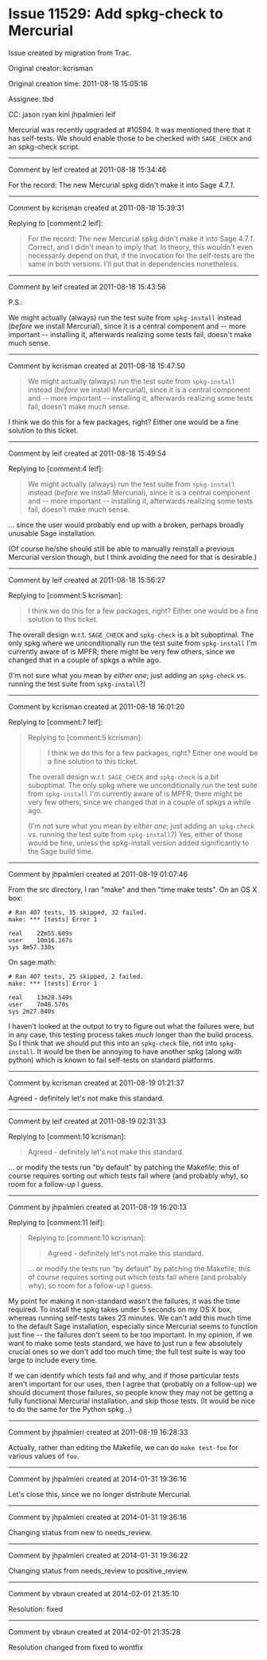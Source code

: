 # Issue 11529: Add spkg-check to Mercurial

Issue created by migration from Trac.

Original creator: kcrisman

Original creation time: 2011-08-18 15:05:16

Assignee: tbd

CC:  jason ryan kini jhpalmieri leif

Mercurial was recently upgraded at #10594.  It was mentioned there that it has self-tests.  We should enable those to be checked with `SAGE_CHECK` and an spkg-check script.


---

Comment by leif created at 2011-08-18 15:34:46

For the record: The new Mercurial spkg didn't make it into Sage 4.7.*1*.


---

Comment by kcrisman created at 2011-08-18 15:39:31

Replying to [comment:2 leif]:
> For the record: The new Mercurial spkg didn't make it into Sage 4.7.*1*.
Correct, and I didn't mean to imply that.   In theory, this wouldn't even necessarily depend on that, if the invocation for the self-tests are the same in both versions.  I'll put that in dependencies nonetheless.


---

Comment by leif created at 2011-08-18 15:43:56

P.S.:

We might actually (always) run the test suite from `spkg-install` instead (_before_ we install Mercurial), since it is a central component and -- more important -- installing it, afterwards realizing some tests fail, doesn't make much sense.


---

Comment by kcrisman created at 2011-08-18 15:47:50

> We might actually (always) run the test suite from `spkg-install` instead (_before_ we install Mercurial), since it is a central component and -- more important -- installing it, afterwards realizing some tests fail, doesn't make much sense.

I think we do this for a few packages, right?  Either one would be a fine solution to this ticket.


---

Comment by leif created at 2011-08-18 15:49:54

Replying to [comment:4 leif]:
> We might actually (always) run the test suite from `spkg-install` instead (_before_ we install Mercurial), since it is a central component and -- more important -- installing it, afterwards realizing some tests fail, doesn't make much sense.

... since the user would probably end up with a broken, perhaps broadly unusable Sage installation.

(Of course he/she should still be able to manually reinstall a previous Mercurial version though, but I think avoiding the need for that is desirable.)


---

Comment by leif created at 2011-08-18 15:56:27

Replying to [comment:5 kcrisman]:
> I think we do this for a few packages, right?  Either one would be a fine solution to this ticket.

The overall design w.r.t. `SAGE_CHECK` and `spkg-check` is a bit suboptimal. The only spkg where we unconditionally run the test suite from `spkg-install` I'm currently aware of is MPFR; there might be very few others, since we changed that in a couple of spkgs a while ago.

(I'm not sure what you mean by _either one_; just adding an `spkg-check` vs. running the test suite from `spkg-install`?)


---

Comment by kcrisman created at 2011-08-18 16:01:20

Replying to [comment:7 leif]:
> Replying to [comment:5 kcrisman]:
> > I think we do this for a few packages, right?  Either one would be a fine solution to this ticket.
> 
> The overall design w.r.t. `SAGE_CHECK` and `spkg-check` is a bit suboptimal. The only spkg where we unconditionally run the test suite from `spkg-install` I'm currently aware of is MPFR; there might be very few others, since we changed that in a couple of spkgs a while ago.
> 
> (I'm not sure what you mean by _either one_; just adding an `spkg-check` vs. running the test suite from `spkg-install`?)
Yes, either of those would be fine, unless the spkg-install version added significantly to the Sage build time.


---

Comment by jhpalmieri created at 2011-08-19 01:07:46

From the src directory, I ran "make" and then "time make tests".  On an OS X box:

```
# Ran 407 tests, 35 skipped, 32 failed.
make: *** [tests] Error 1

real	22m55.609s
user	10m16.167s
sys	8m57.330s
```

On sage.math:

```
# Ran 407 tests, 25 skipped, 2 failed.
make: *** [tests] Error 1

real	13m28.549s
user	7m48.570s
sys	2m27.840s
```

I haven't looked at the output to try to figure out what the failures were, but in any case, this testing process takes _much_ longer than the build process.  So I think that we should put this into an `spkg-check` file, not into `spkg-install`.  It would be then be annoying to have another spkg (along with python) which is known to fail self-tests on standard platforms.


---

Comment by kcrisman created at 2011-08-19 01:21:37

Agreed - definitely let's not make this standard.


---

Comment by leif created at 2011-08-19 02:31:33

Replying to [comment:10 kcrisman]:
> Agreed - definitely let's not make this standard.

... or modify the tests run "by default" by patching the Makefile; this of course requires sorting out which tests fail where (and probably why), so room for a follow-up I guess.


---

Comment by jhpalmieri created at 2011-08-19 16:20:13

Replying to [comment:11 leif]:
> Replying to [comment:10 kcrisman]:
> > Agreed - definitely let's not make this standard.
> 
> ... or modify the tests run "by default" by patching the Makefile; this of course requires sorting out which tests fail where (and probably why), so room for a follow-up I guess.

My point for making it non-standard wasn't the failures, it was the time required.  To install the spkg takes under 5 seconds on my OS X box, whereas running self-tests takes 23 minutes.  We can't add this much time to the default Sage installation, especially since Mercurial seems to function just fine -- the failures don't seem to be too important.  In my opinion, if we want to make some tests standard, we have to just run a few absolutely crucial ones so we don't add too much time; the full test suite is way too large to include every time.

If we can identify which tests fail and why, and if those particular tests aren't important for our uses, then I agree that (probably on a follow-up) we should document those failures, so people know they may not be getting a fully functional Mercurial installation, and skip those tests.  (It would be nice to do the same for the Python spkg...)


---

Comment by jhpalmieri created at 2011-08-19 16:28:33

Actually, rather than editing the Makefile, we can do `make test-foo` for various values of `foo`.


---

Comment by jhpalmieri created at 2014-01-31 19:36:16

Let's close this, since we no longer distribute Mercurial.


---

Comment by jhpalmieri created at 2014-01-31 19:36:16

Changing status from new to needs_review.


---

Comment by jhpalmieri created at 2014-01-31 19:36:22

Changing status from needs_review to positive_review.


---

Comment by vbraun created at 2014-02-01 21:35:10

Resolution: fixed


---

Comment by vbraun created at 2014-02-01 21:35:28

Resolution changed from fixed to wontfix
